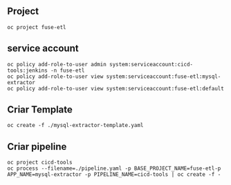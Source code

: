 
## Project
	
	oc project fuse-etl

## service account
	
	oc policy add-role-to-user admin system:serviceaccount:cicd-tools:jenkins -n fuse-etl
	oc policy add-role-to-user view system:serviceaccount:fuse-etl:mysql-extractor
	oc policy add-role-to-user view system:serviceaccount:fuse-etl:default

## Criar Template
	
	oc create -f ./mysql-extractor-template.yaml

## Criar pipeline
	
	oc project cicd-tools
	oc process --filename=./pipeline.yaml -p BASE_PROJECT_NAME=fuse-etl-p APP_NAME=mysql-extractor -p PIPELINE_NAME=cicd-tools | oc create -f -
	